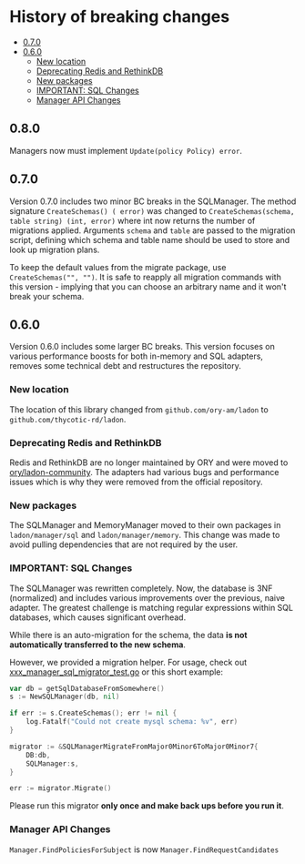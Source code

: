 # History of breaking changes

<!-- START doctoc generated TOC please keep comment here to allow auto update -->
<!-- DON'T EDIT THIS SECTION, INSTEAD RE-RUN doctoc TO UPDATE -->


- [0.7.0](#070)
- [0.6.0](#060)
  - [New location](#new-location)
  - [Deprecating Redis and RethinkDB](#deprecating-redis-and-rethinkdb)
  - [New packages](#new-packages)
  - [IMPORTANT: SQL Changes](#important-sql-changes)
  - [Manager API Changes](#manager-api-changes)

<!-- END doctoc generated TOC please keep comment here to allow auto update -->

## 0.8.0

Managers now must implement `Update(policy Policy) error`.

## 0.7.0

Version 0.7.0 includes two minor BC breaks in the SQLManager. The method signature `CreateSchemas() ( error)`
was changed to `CreateSchemas(schema, table string) (int, error)` where int now returns the number of migrations applied.
Arguments `schema` and `table` are passed to the migration script, defining which schema and table name should be used
to store and look up migration plans.

To keep the default values from the migrate package, use `CreateSchemas("", "")`. It is safe to reapply all migration
commands with this version - implying that you can choose an arbitrary name and it won't break your schema.

## 0.6.0

Version 0.6.0 includes some larger BC breaks. This version focuses on various
performance boosts for both in-memory and SQL adapters, removes some technical debt
and restructures the repository.

### New location

The location of this library changed from `github.com/ory-am/ladon` to `github.com/thycotic-rd/ladon`.

### Deprecating Redis and RethinkDB

Redis and RethinkDB are no longer maintained by ORY and were moved to
[ory/ladon-community](https://github.com/thycotic-rd/ladon-community). The adapters had various
bugs and performance issues which is why they were removed from the official repository.

### New packages

The SQLManager and MemoryManager moved to their own packages in `ladon/manager/sql` and `ladon/manager/memory`.
This change was made to avoid pulling dependencies that are not required by the user.

### IMPORTANT: SQL Changes

The SQLManager was rewritten completely. Now, the database is 3NF (normalized) and includes
various improvements over the previous, naive adapter. The greatest challenge is matching
regular expressions within SQL databases, which causes significant overhead.

While there is an auto-migration for the schema, the data **is not automatically transferred to
the new schema**.

However, we provided a migration helper. For usage, check out
[xxx_manager_sql_migrator_test.go](xxx_manager_sql_migrator_test.go) or this short example:

```go
var db = getSqlDatabaseFromSomewhere()
s := NewSQLManager(db, nil)

if err := s.CreateSchemas(); err != nil {
    log.Fatalf("Could not create mysql schema: %v", err)
}

migrator := &SQLManagerMigrateFromMajor0Minor6ToMajor0Minor7{
    DB:db,
    SQLManager:s,
}

err := migrator.Migrate()
```

Please run this migrator **only once and make back ups before you run it**.

### Manager API Changes

`Manager.FindPoliciesForSubject` is now `Manager.FindRequestCandidates`
